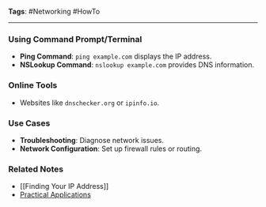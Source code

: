 **Tags**: #Networking #HowTo

---

### Using Command Prompt/Terminal

- **Ping Command**: `ping example.com` displays the IP address.
- **NSLookup Command**: `nslookup example.com` provides DNS information.

### Online Tools

- Websites like `dnschecker.org` or `ipinfo.io`.

### Use Cases

- **Troubleshooting**: Diagnose network issues.
- **Network Configuration**: Set up firewall rules or routing.

### Related Notes

- [[Finding Your IP Address]]
- [Practical Applications](Practical%20Applications%20For%20IP.md)